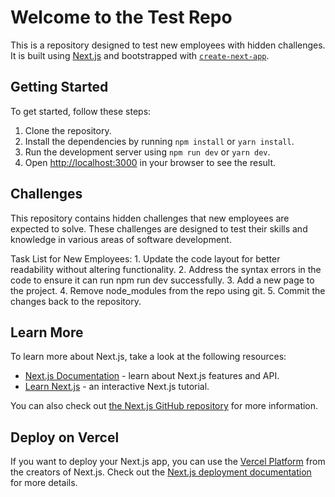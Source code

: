 # Welcome to the Test Repo

This is a repository designed to test new employees with hidden challenges. It is built using [Next.js](https://nextjs.org/) and bootstrapped with [`create-next-app`](https://github.com/vercel/next.js/tree/canary/packages/create-next-app).

## Getting Started

To get started, follow these steps:

1. Clone the repository.
2. Install the dependencies by running `npm install` or `yarn install`.
3. Run the development server using `npm run dev` or `yarn dev`.
4. Open [http://localhost:3000](http://localhost:3000) in your browser to see the result.

## Challenges

This repository contains hidden challenges that new employees are expected to solve. These challenges are designed to test their skills and knowledge in various areas of software development.

Task List for New Employees:
	1.	Update the code layout for better readability without altering functionality.
	2.	Address the syntax errors in the code to ensure it can run ⁠npm run dev successfully.
    3.  Add a new page to the project.
    4.  Remove node_modules from the repo using git.
    5.  Commit the changes back to the repository.

## Learn More

To learn more about Next.js, take a look at the following resources:

- [Next.js Documentation](https://nextjs.org/docs) - learn about Next.js features and API.
- [Learn Next.js](https://nextjs.org/learn) - an interactive Next.js tutorial.

You can also check out [the Next.js GitHub repository](https://github.com/vercel/next.js/) for more information.

## Deploy on Vercel

If you want to deploy your Next.js app, you can use the [Vercel Platform](https://vercel.com/new?utm_medium=default-template&filter=next.js&utm_source=create-next-app&utm_campaign=create-next-app-readme) from the creators of Next.js. Check out the [Next.js deployment documentation](https://nextjs.org/docs/deployment) for more details.
